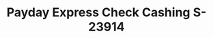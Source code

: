 ---
f_zip-code: 68046
f_state-code: NE
title: Payday Express Check Cashing S-23914
f_phone: 402-926-2273
f_city-only: Papillion
f_address: 72nd & Maple N Papillion
f_location-unique-id: '23914'
slug: payday-express-check-cashing-s-23914
updated-on: '2024-05-30T13:46:58.046Z'
created-on: '2024-05-30T13:36:59.803Z'
published-on: '2024-05-30T13:54:32.469Z'
f_city-state: cms/city/papillion-ne.md
f_company: cms/company/payday-express-check-cashing-s.md
f_state: cms/state/nebraska.md
layout: '[payday-loan].html'
tags: payday-loan
---